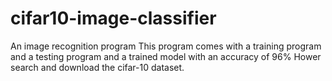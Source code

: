# cifar10-image-classifier
An image recognition program
This program comes with a training program and a testing program and a trained model with an accuracy of 96%
Hower search and download the cifar-10 dataset.
